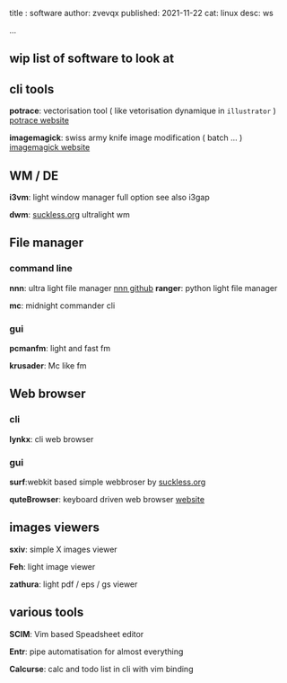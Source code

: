 title : software 
author: zvevqx
published: 2021-11-22
cat: linux
desc: ws

...

## wip list of software to look at 


## cli tools 

**potrace**:
vectorisation tool ( like vetorisation dynamique in `illustrator` ) 
[potrace website](http://potrace.sourceforge.net/)

**imagemagick**:
swiss army knife image modification ( batch ... ) 
[imagemagick website](https://imagemagick.org/index.php)



## WM / DE

**i3vm**: 
light window manager full option see also i3gap

**dwm**:
[suckless.org](suckless.org) ultralight wm 




## File manager

### command line

**nnn**:
ultra light file manager [nnn github](https://github.com/jarun/nnn)
**ranger**: 
python light file manager 

**mc**: 
midnight commander cli 

### gui

**pcmanfm**:
light and fast fm 

**krusader**:
Mc like fm 



## Web browser

### cli

**lynkx**:
cli web browser

### gui

**surf**:webkit based simple webbroser by [suckless.org](suckless.org)

**quteBrowser**:
keyboard driven web browser [website](https://qutebrowser.org) 

## images viewers

**sxiv**:
simple X images viewer

**Feh**:
light image viewer

**zathura**:
light pdf / eps / gs viewer 

## various tools

**SCIM**: 
Vim based Speadsheet editor 

**Entr**:
pipe automatisation for almost everything

**Calcurse**:
calc and todo list in cli with vim binding 
